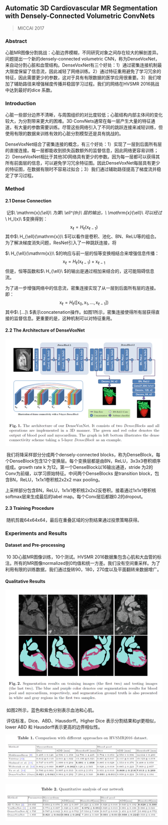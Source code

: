 ## Automatic 3D Cardiovascular MR Segmentation with Densely-Connected Volumetric ConvNets

> MICCAI 2017

### Abstract

​	心脏MR图像分割挑战：心脏边界模糊，不同研究对象之间存在较大的解剖差异。问题提出一个新的densely-connected volumetric CNN，称为DenseVoxNet，来自动分割心脏和血管结构。DenseVoxNet有三个好处：1）通过密集连接机制最大限度保留了信息流，因此减轻了网络训练。2）通过特征重用避免了学习冗余的特征，因此需要更少的参数，这对于具有有限数据的医学应用很重要。3）我们增加了辅助路径来增强梯度传播并稳固学习过程。我们的网络在HVSMR 2016挑战中达到最好的dice 系数。

### Introduction

​	心脏一些部分边界不清晰，与周围组织的对比度较低；心脏结构内部主体间的变化较大，为分割带来更大的困难。3D ConvNets通常在每一层产生大量的特征通道，有大量的参数需要训练。尽管这些网络引入了不同的跳跃连接来减轻训练，但使用有限的数据来训练有效的心脏分割模型还是具有挑战的。

​	DenseVoxNet结合了密集连接的概念，有三个好处：1）实现了一层到后面所有层的直接连接。每一层都能收到损失函数额外的监督信息，因此网络更容易训练；2）DenseVoxNet相比于其他3D网络具有更少的参数。因为每一层都可以获得其所有前面层的信息，可以避免学习冗余特征图。因此DenseVoxNet每层具有更少的特征图，在数据有限时不容易过拟合；3）我们通过辅助路径提高了梯度流并稳定了学习过程。

### Method

#### 2.1 Dense Connection

​	记$\ \mathrm{x}_{\ell}\ $为第$\ \ell^{th}\ $层的输出，$\ \mathrm{x}_{\ell}\ $可以经过$\ H_l(x)\ $变换得到：
$$
\mathrm{x}_{\ell} = H_{\ell}(\mathrm{x}_{\ell -1})
$$
其中$\ H_{\ell}(\mathrm{x})\ $可以看作是卷积、池化、BN、ReLU等的组合。为了解决梯度消失问题，ResNet引入了一种跳跃连接，将

$\ H_{\ell}(\mathrm{x})\ $的响应与前一层的恒等变换相结合来增强信息传播：
$$
\mathrm{x}_{\ell} = H_{\ell}(\mathrm{x}_{\ell -1})+\mathrm{x}_{\ell -1}
$$
但是，恒等函数和$\ H_{\ell}\ $的输出是通过相加来结合的，这可能阻碍信息流。

​	为了进一步增强网络中的信息流，密集连接实现了从一层到后面所有层的连接。即：
$$
\mathrm{x}_{\ell} = H_{\ell}([\mathrm{x}_0,\mathrm{x}_1,...,\mathrm{x}_{\ell -1}])
$$
其中$\ [...]\ $表示concatenation操作。如图1所示，密集连接使得所有层获得直接的监督信息。更重要的是，这种机制可以对特征重用。

#### 2.2 The Architecture of DenseVoxNet

![f1](images\f1.png)

​	我们将降采样部分分成两个densely-connected blocks，称为DenseBlock，每个DenseBlock包含12个变换层。每个变换层都是由BN，ReLU，3x3x3卷积顺序组成。growth rate k 为12。第一个DenseBlock以16输出通道，stride 为2的Conv为前缀，以学习原始特征。中间两个DenseBlocks 是transition block，包含BN，ReLU，1x1x1卷积核2x2x2 max pooling。

​	上采样部分包含BN，ReLU，1x1x1卷积核2x2x2反卷积。接着通过1x1x1卷积核softmax层来生成最后的label map。每个Conv层后都跟0.2的dropout。

#### 2.3 Training Procedure

​	随机剪裁64x64x64，最后在重叠区域的分割结果通过投票策略获得。

### Experiments and Results

#### Dataset and Pre-processing

​	10 3D心脏MR图像训练，10个测试。HVSMR 2016数据集包含心肌和大血管的标注。所有的MR图像normalized到0均值和统一方差。我们没有空间重采样。为了利用有限的训练数据，我们通过旋转90，180，270度以及平面翻转来数据增广。

#### Qualitative Results

![f2](images\f2.png)

​	如图2所示，蓝色和紫色分别表示血池和心肌。

​	评估标准，Dice、ABD、Hausdorff。Higher Dice 表示分割结果和gt更相似，lower ABD 和 Hausdorff表示更高的边界相似性。

![t1](images\t1.png)

![t2](images\t2.png)